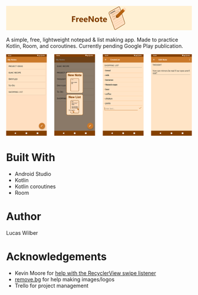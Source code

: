 ![banner logo](/images/freenote-banner.png)

A simple, free, lightweight notepad & list making app. Made to practice Kotlin, Room, and coroutines. Currently pending Google Play publication.

![screenshot images](/images/freenote-screenshots.png)

# Built With
* Android Studio
* Kotlin
* Kotlin coroutines
* Room

# Author
Lucas Wilber

# Acknowledgements
* Kevin Moore for [help with the RecyclerView swipe listener](https://www.raywenderlich.com/1560485-android-recyclerview-tutorial-with-kotlin)
* [remove.bg](https://remove.bg) for help making images/logos
* Trello for project management